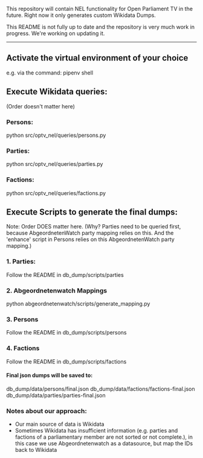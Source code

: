 This repository will contain NEL functionality for Open Parliament TV in the future. Right now it only generates custom Wikidata Dumps.

This README is not fully up to date and the repository is very much work in progress. We're working on updating it.

---

## Activate the virtual environment of your choice

e.g. via the command: pipenv shell

## Execute Wikidata queries:

(Order doesn't matter here)

### Persons:

python src/optv_nel/queries/persons.py

### Parties:

python src/optv_nel/queries/parties.py

### Factions:

python src/optv_nel/queries/factions.py

## Execute Scripts to generate the final dumps:

Note: Order DOES matter here.
(Why? Parties need to be queried first, because AbgeordnetenWatch party mapping relies on this. And the 'enhance' script in Persons relies on this AbgeordnetenWatch party mapping.)

### 1. Parties:

Follow the README in db_dump/scripts/parties

### 2. Abgeordnetenwatch Mappings

python abgeordnetenwatch/scripts/generate_mapping.py

### 3. Persons

Follow the README in db_dump/scripts/persons

### 4. Factions

Follow the README in db_dump/scripts/factions

#### Final json dumps will be saved to:

db_dump/data/persons/final.json
db_dump/data/factions/factions-final.json
db_dump/data/parties/parties-final.json

### Notes about our approach:

- Our main source of data is Wikidata
- Sometimes Wikidata has insufficient information (e.g. parties and factions of a parliamentary member are not sorted or not complete.), in this case we use Abgeordnetenwatch as a datasource, but map the IDs back to Wikidata
